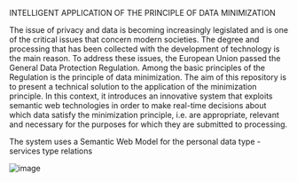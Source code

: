 INTELLIGENT APPLICATION OF THE PRINCIPLE OF DATA MINIMIZATION

The issue of privacy and data is becoming increasingly legislated and is one of the critical issues that concern modern societies. The degree and processing that has been collected with the development of technology is the main reason. To address these issues, the European Union passed the General Data Protection Regulation. Among the basic principles of the Regulation is the principle of data minimization. The aim of this repository is to present a technical solution to the application of the minimization principle. In this context, it introduces an innovative system that exploits semantic web technologies in order to make real-time decisions about which data satisfy the minimization principle, i.e. are appropriate, relevant and necessary for the purposes for which they are submitted to processing.


The system uses a Semantic Web Model for the personal data type - services type relations 

![image](https://user-images.githubusercontent.com/67365815/203765044-5de976f5-9992-4269-8386-73d95fd3b2b9.png)
 
